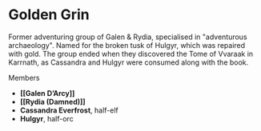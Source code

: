 # Golden Grin
Former adventuring group of Galen & Rydia, specialised in "adventurous archaeology". Named for the broken tusk of Hulgyr, which was repaired with gold. The group ended when they discovered the Tome of Vvaraak in Karrnath, as Cassandra and Hulgyr were consumed along with the book.

Members
- **[[Galen D’Arcy]]**
- **[[Rydia (Damned)]]**
- **Cassandra Everfrost**, half-elf
- **Hulgyr**, half-orc